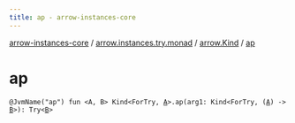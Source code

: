 ```yaml
---
title: ap - arrow-instances-core
---
```


[arrow-instances-core](../../index.html) / [arrow.instances.try.monad](../index.html) / [arrow.Kind](index.html) / [ap](./ap.html)

# ap

`@JvmName("ap") fun <A, B> Kind<ForTry, `[`A`](ap.html#A)`>.ap(arg1: Kind<ForTry, (`[`A`](ap.html#A)`) -> `[`B`](ap.html#B)`>): Try<`[`B`](ap.html#B)`>`